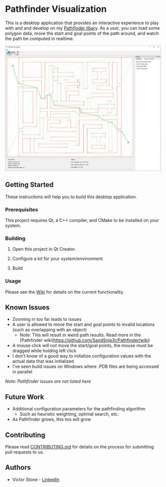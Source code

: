 # Pathfinder Visualization

This is a desktop application that provides an interactive experience to play with and and develop on my [Pathfinder libary](https://github.com/SandSnip3r/Pathfinder). As a user, you can load some polygon data, move the start and goal points of the path around, and watch the path be computed in realtime.

<p align="center">
  <img src="./examples/maze_screenshot.png" width="550" title="The application visualizing a solved maze">
</p>

## Getting Started

These instructions will help you to build this desktop application.

### Prerequisites

This project requires Qt, a C++ compiler, and CMake to be installed on your system.

### Building

1. Open this project in Qt Creator.

2. Configure a kit for your system/environment

3. Build

### Usage

Please see the [Wiki](https://github.com/SandSnip3r/Pathfinder-Visualizer/wiki) for details on the current functionality.

## Known Issues

- Zooming in too far leads to issues
- A user is allowed to move the start and goal points to invalid locations (such as overlapping with an object)
  - Note: This will result in weird path results. Read more in the [Pathfinder wiki(https://github.com/SandSnip3r/Pathfinder/wiki)
- A mouse click will not move the start/goal points, the mouse must be dragged while holding left click
- I don't know of a good way to initialize configuration values with the actual data that was initialized
- I've seen build issues on Windows where .PDB files are being accessed in parallel

_Note: Pathfinder issues are not listed here_

## Future Work

- Additional configuration parameters for the pathfinding algorithm
  - Such as heuristic weighting, optimal search, etc.
- As Pathfinder grows, this too will grow

## Contributing

Please read [CONTRIBUTING.md](./CONTRIBUTING.md) for details on the process for submitting pull requests to us.

## Authors

- Victor Stone - [LinkedIn](https://www.linkedin.com/in/sandsnip3r/)